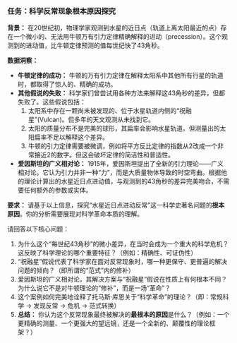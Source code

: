 ### 任务：科学反常现象根本原因探究

**背景：**
在20世纪初，物理学家观测到水星的近日点（轨道上离太阳最近的点）存在一个微小的、无法用牛顿万有引力定律精确解释的进动（precession）。这个观测到的进动值，比牛顿定律预测的值每世纪快了43角秒。

**数据洞察：**
*   **牛顿定律的成功：** 牛顿的万有引力定律在解释太阳系中其他所有行星的轨道时，都取得了惊人的、精确的成功。
*   **其他假说的失败：** 科学家们曾尝试用各种方法来解释这43角秒的差异，但都失败了。这些假说包括：
    1.  太阳系中存在一颗尚未被发现的、位于水星轨道内侧的“祝融星”(Vulcan)。但多年的天文观测从未找到它。
    2.  太阳的质量分布不是完美的球形，其扁率会影响水星轨道。但测量出的太阳扁率不足以解释这个差异。
    3.  牛顿的引力定律需要被微调，例如将平方反比定律的指数从2改成一个非常接近2的数字。但这会破坏定律的简洁性和普适性。
*   **爱因斯坦的广义相对论：** 1915年，爱因斯坦提出了全新的引力理论——广义相对论。它认为引力并非一种“力”，而是大质量物体导致的时空弯曲。根据他的理论计算出的水星近日点进动值，与观测到的43角秒的差异完美吻合，不需要任何额外的参数或实体。

**要求：**
请基于以上信息，探究“水星近日点进动反常”这一科学史著名问题的**根本原因**。你的分析需要展现对科学革命本质的理解。

请回答以下核心问题：
1.  为什么这个“每世纪43角秒”的微小差异，在当时会成为一个重大的科学危机？这反映了科学理论的哪个重要特征？（例如：精确性、可证伪性）
2.  “祝融星”假说代表了科学家在面对反常现象时，哪一种更保守、更普遍的解决问题的倾向？（即所谓的“范式”内的修补）
3.  爱因斯坦的广义相对论，其解决方案与“祝融星”假说在性质上有何根本不同？为什么说它不是对牛顿理论的“修补”，而是一场“革命”？
4.  这个案例如何完美地诠释了托马斯·库恩关于“科学革命”的理论？（即：常规科学 -> 发现反常 -> 危机 -> 范式转换）
5.  **总结：** 你认为这个反常现象最终被解决的**最根本的原因**是什么？（例如：一个更精确的测量、一个更强大的望远镜，还是一个全新的、颠覆性的理论框架？）